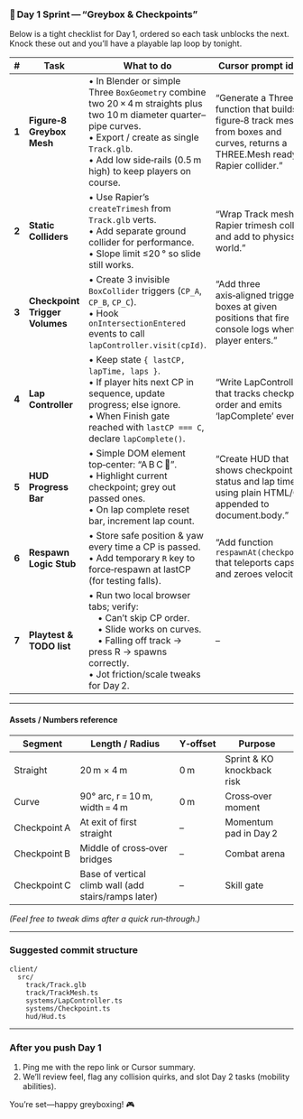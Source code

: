 ### 🎯 Day 1 Sprint — “Greybox & Checkpoints”

Below is a tight checklist for Day 1, ordered so each task unblocks the next. Knock these out and you’ll have a playable lap loop by tonight.

| #     | Task                           | What to do                                                                                                                                                                                                                        | Cursor prompt ideas                                                                                                                     |
| ----- | ------------------------------ | --------------------------------------------------------------------------------------------------------------------------------------------------------------------------------------------------------------------------------- | --------------------------------------------------------------------------------------------------------------------------------------- |
| **1** | **Figure‑8 Greybox Mesh**      | • In Blender or simple Three `BoxGeometry` combine two 20 × 4 m straights plus two 10 m diameter quarter–pipe curves.<br>• Export / create as single `Track.glb`.<br>• Add low side‑rails (0.5 m high) to keep players on course. | “Generate a Three.js function that builds a figure‑8 track mesh from boxes and curves, returns a THREE.Mesh ready for Rapier collider.” |
| **2** | **Static Colliders**           | • Use Rapier’s `createTrimesh` from `Track.glb` verts.<br>• Add separate ground collider for performance.<br>• Slope limit ≤20 ° so slide still works.                                                                            | “Wrap Track mesh in Rapier trimesh collider and add to physics world.”                                                                  |
| **3** | **Checkpoint Trigger Volumes** | • Create 3 invisible `BoxCollider` triggers (`CP_A`, `CP_B`, `CP_C`).<br>• Hook `onIntersectionEntered` events to call `lapController.visit(cpId)`.                                                                               | “Add three axis‑aligned trigger boxes at given positions that fire console logs when player enters.”                                    |
| **4** | **Lap Controller**             | • Keep state `{ lastCP, lapTime, laps }`.<br>• If player hits next CP in sequence, update progress; else ignore.<br>• When Finish gate reached with `lastCP === C`, declare `lapComplete()`.                                      | “Write LapController.ts that tracks checkpoint order and emits ‘lapComplete’ event.”                                                    |
| **5** | **HUD Progress Bar**           | • Simple DOM element top‑center: “A B C 🏁”.<br>• Highlight current checkpoint; grey out passed ones.<br>• On lap complete reset bar, increment lap count.                                                                        | “Create HUD that shows checkpoint status and lap timer using plain HTML/CSS appended to document.body.”                                 |
| **6** | **Respawn Logic Stub**         | • Store safe position & yaw every time a CP is passed.<br>• Add temporary `R` key to force‑respawn at lastCP (for testing falls).                                                                                                 | “Add function `respawnAt(checkpoint)` that teleports capsule and zeroes velocity.”                                                      |
| **7** | **Playtest & TODO list**       | • Run two local browser tabs; verify:<br> • Can’t skip CP order.<br> • Slide works on curves.<br> • Falling off track → press R → spawns correctly.<br>• Jot friction/scale tweaks for Day 2.                                     | –                                                                                                                                       |

---

#### Assets / Numbers reference

| Segment      | Length / Radius                                      | Y‑offset | Purpose                    |
| ------------ | ---------------------------------------------------- | -------- | -------------------------- |
| Straight     | 20 m × 4 m                                           | 0 m      | Sprint & KO knockback risk |
| Curve        | 90° arc, r = 10 m, width = 4 m                       | 0 m      | Cross‑over moment          |
| Checkpoint A | At exit of first straight                            | –        | Momentum pad in Day 2      |
| Checkpoint B | Middle of cross‑over bridges                         | –        | Combat arena               |
| Checkpoint C | Base of vertical climb wall (add stairs/ramps later) | –        | Skill gate                 |

*(Feel free to tweak dims after a quick run‑through.)*

---

### Suggested commit structure

```
client/
  src/
    track/Track.glb
    track/TrackMesh.ts
    systems/LapController.ts
    systems/Checkpoint.ts
    hud/Hud.ts
```

---

### After you push Day 1

1. Ping me with the repo link or Cursor summary.
2. We’ll review feel, flag any collision quirks, and slot Day 2 tasks (mobility abilities).

You’re set—happy greyboxing! 🎮

